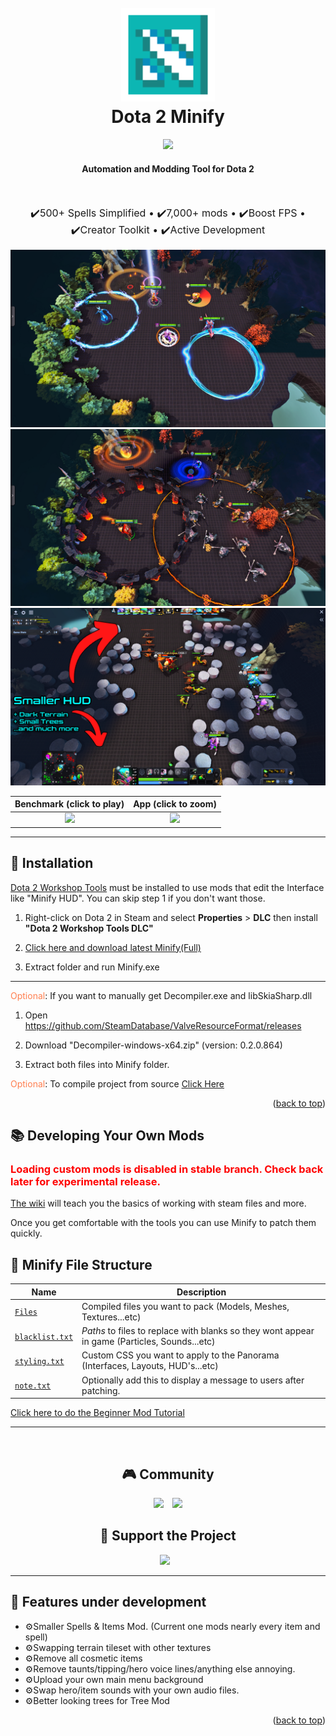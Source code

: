 <!-- PROJECT LOGO -->
<h1 align="center">
  <br>
  <a href="http://www.amitmerchant.com/electron-markdownify"><img src="bin/images/logo.png" alt="Markdownify" width="150"></a>
  <br>
  Dota 2 Minify
  <br>
</h1>

<p align="center">
  <img src="https://img.shields.io/badge/License-MIT-teal.svg">
</p>

<h4 align="center" style="font-weight: bold;">Automation and Modding Tool for Dota 2</h4>

<br>

<p align="center" style="font-size: 16px">
  <span>✔️500+ Spells Simplified •</span>
  <span>✔️7,000+ mods •</span>
  <span>✔️Boost FPS •</span>
  <span>✔️Creator Toolkit •</span>
  <span>✔️Active Development</span>
</p>

<p align="center">
    <img src="bin/images/screenshot-1.png">
    <img src="bin/images/screenshot-2.png">
    <img src="bin/images/screenshot-3.png">
    <!-- <img src="bin/images/gui.png"> -->
</p>

<!-- [![Benchmark](https://i.imgur.com/Lglso6f.pngg)](https://www.youtube.com/watch?v=0TuS7qbgsQQ") -->

Benchmark (click to play)  |  App (click to zoom)
:-------------------------:|:-------------------------:
[![](https://i.imgur.com/Lglso6f.pngg)](https://www.youtube.com/watch?v=0TuS7qbgsQQ")  | ![](https://i.imgur.com/f67GqpQ.png)

<hr>

## :rocket: Installation

[Dota 2 Workshop Tools](https://developer.valvesoftware.com/wiki/Dota_2_Workshop_Tools) must be installed to use mods that edit the Interface like "Minify HUD". You can skip step 1 if you don't want those.

1. Right-click on Dota 2 in Steam and select **Properties** > **DLC** then install **"Dota 2 Workshop Tools DLC"**

2. [Click here and download latest Minify(Full)]()

3. Extract folder and run Minify.exe

<hr>



<span style="color:coral">Optional</span>: If you want to manually get Decompiler.exe and libSkiaSharp.dll

1. Open https://github.com/SteamDatabase/ValveResourceFormat/releases

2. Download "Decompiler-windows-x64.zip" (version: 0.2.0.864)

3. Extract both files into Minify folder.

<span style="color:coral">Optional</span>: To compile project from source [Click Here](https://github.com/nen2a/testing/wiki/Minify#compiling-minify)

<p align="right">(<a href="#top">back to top</a>)</p>

<!-- ABOUT THE PROJECT -->
## :books: Developing Your Own Mods

### <span style="color:red">Loading custom mods is disabled in stable branch. Check back later for experimental release.</span>

[The wiki]() will teach you the basics of working with steam files and more. 

Once you get comfortable with the tools you can use Minify to patch them quickly.

## :open_file_folder: Minify File Structure

| Name | Description 
| --- | --- |
| [`Files`]() | Compiled files you want to pack (Models, Meshes, Textures...etc)
| [`blacklist.txt`]() | *Paths* to files to replace with blanks so they wont appear in game (Particles, Sounds...etc)
| [`styling.txt`]() | Custom CSS you want to apply to the Panorama (Interfaces, Layouts, HUD's...etc)
| [`note.txt`]() | Optionally add this to display a message to users after patching.

[Click here to do the Beginner Mod Tutorial]()

<hr>

<div align="center">

<br>

## :video_game: Community

<img style="margin-right: 10px" src="https://img.shields.io/badge/Discord-%237289DA.svg?style=for-the-badge&logo=discord&logoColor=white">
<img src="https://img.shields.io/badge/Github_Wiki-%23000000.svg?style=for-the-badge">

<br>

## :gem: Support the Project
<!-- Your pledge helps keep Minify in active development. -->
<img style="margin-right: 10px;" src="https://c5.patreon.com/external/logo/become_a_patron_button@2x.png" width="160"></a>

</div>

<hr>

## :wrench: Features under development
- ⚙️Smaller Spells & Items Mod. (Current one mods nearly every item and spell)
- ⚙️Swapping terrain tileset with other textures
- ⚙️Remove all cosmetic items
- ⚙️Remove taunts/tipping/hero voice lines/anything else annoying.
- ⚙️Upload your own main menu background
- ⚙️Swap hero/item sounds with your own audio files.
- ⚙️Better looking trees for Tree Mod

<p align="right">(<a href="#top">back to top</a>)</p>

<br>
